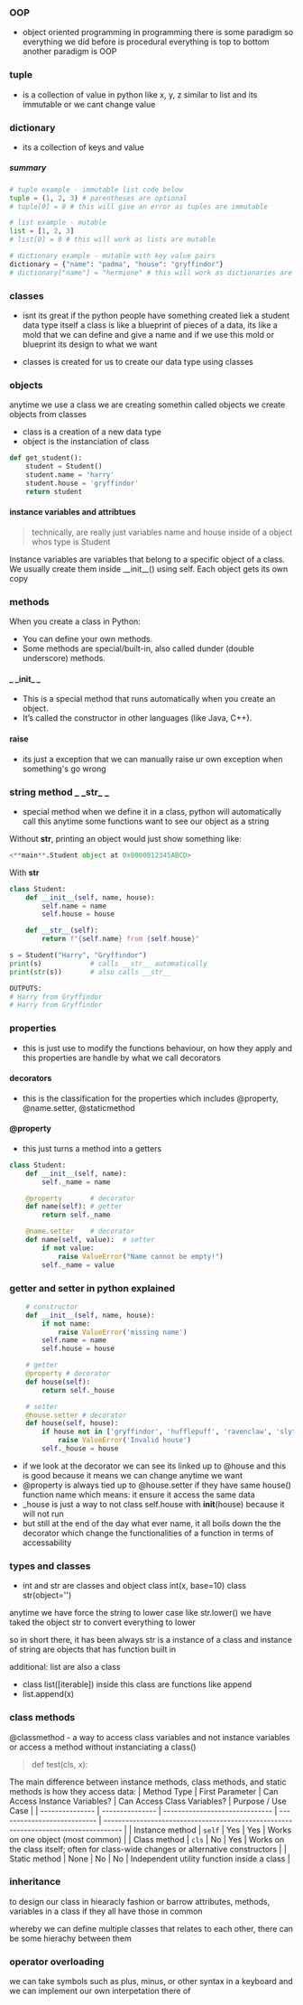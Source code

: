 ### OOP

- object oriented programming
  in programming there is some paradigm
  so everything we did before is procedural everything is top to bottom
  another paradigm is OOP

### tuple

- is a collection of value in python
  like x, y, z
  similar to list and its immutable or we cant change value

### dictionary

- its a collection of keys and value

##### summary

```python
# tuple example - immutable list code below
tuple = (1, 2, 3) # parentheses are optional
# tuple[0] = 8 # this will give an error as tuples are immutable

# list example - mutable
list = [1, 2, 3]
# list[0] = 8 # this will work as lists are mutable

# dictionary example - mutable with key value pairs
dictionary = {"name": "padma", "house": "gryffindor"}
# dictionary["name"] = "hermione" # this will work as dictionaries are mutable
```

### classes

- isnt its great if the python people have something created liek a student data type itself
  a class is like a blueprint of pieces of a data, its like a mold that we can define and give a name
  and if we use this mold or blueprint its design to what we want

- classes is created for us to create our data type using classes

### objects

anytime we use a class we are creating somethin called objects
we create objects from classes

- class is a creation of a new data type
- object is the instanciation of class

```python
def get_student():
    student = Student()
    student.name = 'harry'
    student.house = 'gryffindor'
    return student
```

#### instance variables and attribtues

> technically, are really just variables name and house inside of a object whos type is Student

Instance variables are variables that belong to a specific object of a class. We usually create them inside \_\_init\_\_() using self. Each object gets its own copy

### methods

When you create a class in Python:

- You can define your own methods.
- Some methods are special/built-in, also called dunder (double underscore) methods.

#### \_ \_init\_ \_

- This is a special method that runs automatically when you create an object.
- It’s called the constructor in other languages (like Java, C++).

#### raise

- its just a exception that we can manually raise ur own exception when something's go wrong

### string method \_ \_str\_ \_

- special method when we define it in a class, python will automatically call this anytime some functions want to see our object as a string

Without **str**, printing an object would just show something like:

```python
<**main**.Student object at 0x0000012345ABCD>
```

With **str**

```python
class Student:
    def __init__(self, name, house):
        self.name = name
        self.house = house

    def __str__(self):
        return f"{self.name} from {self.house}"

s = Student("Harry", "Gryffindor")
print(s)            # calls __str__ automatically
print(str(s))       # also calls __str__

OUTPUTS:
# Harry from Gryffindor
# Harry from Gryffindor
```

### properties

- this is just use to modify the functions behaviour, on how they apply
  and this properties are handle by what we call decorators

#### decorators

- this is the classification for the properties which includes @property, @name.setter, @staticmethod

#### @property

- this just turns a method into a getters

```python
class Student:
    def __init__(self, name):
        self._name = name

    @property       # decorator
    def name(self): # getter
        return self._name

    @name.setter    # decorator
    def name(self, value):  # setter
        if not value:
            raise ValueError("Name cannot be empty!")
        self._name = value
```

### getter and setter in python explained

```python
    # constructor
    def __init__(self, name, house):
        if not name:
            raise ValueError('missing name')
        self.name = name
        self.house = house

    # getter
    @property # decorator
    def house(self):
        return self._house

    # setter
    @house.setter # decorator
    def house(self, house):
        if house not in ['gryffindor', 'hufflepuff', 'ravenclaw', 'slytherin']:
            raise ValueError('Invalid house')
        self._house = house
```

- if we look at the decorator we can see its linked up to @house and this is good because it means we can change anytime we want
- @property is always tied up to @house.setter if they have same house() function name
  which means: it ensure it access the same data
- \_house is just a way to not class self.house with **init**(house) because it will not run
- but still at the end of the day what ever name, it all boils down the the decorator which change the functionalities of a function in terms of accessability

### types and classes

- int and str are classes and object
  class int(x, base=10)
  class str(object='')

anytime we have force the string to lower case like str.lower()
we have taked the object str to convert everything to lower

so in short there, it has been always str is a instance of a class
and instance of string are objects that has function built in

additional:
list are also a class

- class list([iterable])
  inside this class are functions like append
- list.append(x)

### class methods

@classmethod - a way to access class variables and not instance variables
or access a method without instanciating a class()

> def test(cls, x):

The main difference between instance methods, class methods, and static methods is how they access data:
| Method Type | First Parameter | Can Access Instance Variables? | Can Access Class Variables? | Purpose / Use Case |
| --------------- | --------------- | ------------------------------ | --------------------------- | ----------------------------------------------------------------------------------- |
| Instance method | `self` | Yes | Yes | Works on one object (most common) |
| Class method | `cls` | No | Yes | Works on the class itself; often for class-wide changes or alternative constructors |
| Static method | None | No | No | Independent utility function inside a class |

### inheritance

to design our class in hiearacly fashion or barrow attributes, methods, variables in a class if they all have those in common

whereby we can define multiple classes that relates to each other, there can be some hierachy between them

### operator overloading

we can take symbols such as plus, minus, or other syntax in a keyboard and we can implement our own interpetation there of
